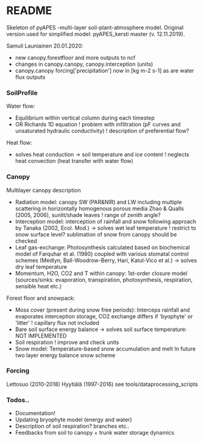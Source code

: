 # README
Skeleton of pyAPES -multi-layer soil-plant-atmosphere model.
Original version used for simplified model: pyAPES_kersti master (v. 12.11.2019).

Samuli Launiainen 20.01.2020:

* new canopy.forestfloor and more outputs to ncf
* changes in canopy.canopy, canopy.interception (units)
* canopy.canopy forcing['precipitation'] now in [kg m-2 s-1] as are water flux outputs


### SoilProfile
Water flow:
* Equilibrium within vertical column during each timestep 
* OR Richards 1D equation 
! problem with infiltration (pF curves and unsaturated hydraulic conductivity)
! description of preferential flow?

Heat flow:
* solves heat conduction
-> soil temperature and ice content 
! neglects heat convection (heat transfer with water flow)

### Canopy
Multilayer canopy description
* Radiation model: canopy SW (PAR&NIR) and LW including multiple scattering in horizontally homogenous porous media Zhao & Qualls (2005, 2006), sunlit/shade leaves
! range of zenith angle?
* Interception model: interception of rainfall and snow following approach by Tanaka (2002, Ecol. Mod.) 
-> solves wet leaf temperature
! restrict to snow surface level? sublimation of snow from canopy should be checked
* Leaf gas-exchange: Photosynthesis calculated based on biochemical model of Farquhar et al. (1980) coupled with various stomatal control schemes (Medlyn, Ball-Woodrow-Berry, Hari, Katul-Vico et al.)
-> solves dry leaf temperature
* Momentum, H2O, CO2 and T within canopy: 1st-order closure model (sources/sinks: evaporation, transpiration, photosynthesis, respiration, sensible heat etc.)

Forest floor and snowpack:
* Moss cover (present during snow free periods): Interceps rainfall and evaporates interception storage, CO2 exchange differs if 'byophyte' or 'litter'
! capillary flux not included
* Bare soil surface energy balance
-> solves soil surface temperature: NOT IMPLEMENTED
* Soil respiration
! improve and check units
* Snow model: Temperature-based snow accumulation and melt
In future two layer energy balance snow scheme
		
### Forcing
Lettosuo (2010-2018)
Hyytiälä (1997-2016)
see tools/dataprocessing_scripts

### Todos..

* Documentation!
* Updating bryophyte model (energy and water)
* Description of soil respiration? branches etc..
* Feedbacks from soil to canopy + trunk water storage dynamics

